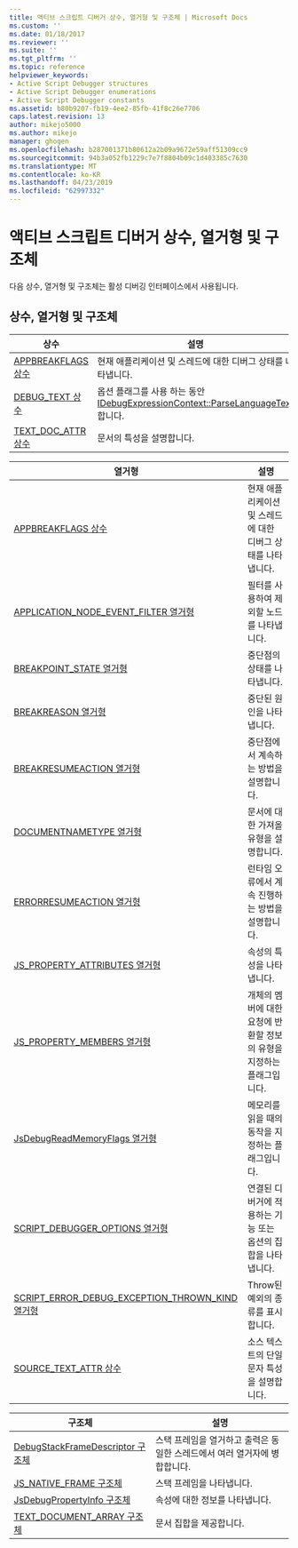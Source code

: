 ```yaml
---
title: 액티브 스크립트 디버거 상수, 열거형 및 구조체 | Microsoft Docs
ms.custom: ''
ms.date: 01/18/2017
ms.reviewer: ''
ms.suite: ''
ms.tgt_pltfrm: ''
ms.topic: reference
helpviewer_keywords:
- Active Script Debugger structures
- Active Script Debugger enumerations
- Active Script Debugger constants
ms.assetid: b80b9207-fb19-4ee2-85fb-41f8c26e7706
caps.latest.revision: 13
author: mikejo5000
ms.author: mikejo
manager: ghogen
ms.openlocfilehash: b287001371b80612a2b09a9672e59aff51309cc9
ms.sourcegitcommit: 94b3a052fb1229c7e7f8804b09c1d403385c7630
ms.translationtype: MT
ms.contentlocale: ko-KR
ms.lasthandoff: 04/23/2019
ms.locfileid: "62997332"
---
```

# <a name="active-script-debugger-constants-enumerations-and-structures"></a>액티브 스크립트 디버거 상수, 열거형 및 구조체
다음 상수, 열거형 및 구조체는 활성 디버깅 인터페이스에서 사용됩니다.  
  
## <a name="constants-enumerations-and-structures"></a>상수, 열거형 및 구조체  
  
|상수|설명|  
|---------------|-----------------|  
|[APPBREAKFLAGS 상수](../../winscript/reference/appbreakflags-enumeration.md)|현재 애플리케이션 및 스레드에 대한 디버그 상태를 나타냅니다.|  
|[DEBUG_TEXT 상수](../../winscript/reference/debug-text-constants.md)|옵션 플래그를 사용 하는 동안 [IDebugExpressionContext::ParseLanguageText](../../winscript/reference/idebugexpressioncontext-parselanguagetext.md)합니다.|  
|[TEXT_DOC_ATTR 상수](../../winscript/reference/text-doc-attr-constants.md)|문서의 특성을 설명합니다.|  
  
|열거형|설명|  
|------------------|-----------------|  
|[APPBREAKFLAGS 상수](../../winscript/reference/appbreakflags-enumeration.md)|현재 애플리케이션 및 스레드에 대한 디버그 상태를 나타냅니다.|  
|[APPLICATION_NODE_EVENT_FILTER 열거형](../../winscript/reference/application-node-event-filter-enumeration.md)|필터를 사용하여 제외할 노드를 나타냅니다.|  
|[BREAKPOINT_STATE 열거형](../../winscript/reference/breakpoint-state-enumeration.md)|중단점의 상태를 나타냅니다.|  
|[BREAKREASON 열거형](../../winscript/reference/breakreason-enumeration.md)|중단된 원인을 나타냅니다.|  
|[BREAKRESUMEACTION 열거형](../../winscript/reference/breakresumeaction-enumeration.md)|중단점에서 계속하는 방법을 설명합니다.|  
|[DOCUMENTNAMETYPE 열거형](../../winscript/reference/documentnametype-enumeration.md)|문서에 대한 가져올 유형을 설명합니다.|  
|[ERRORRESUMEACTION 열거형](../../winscript/reference/errorresumeaction-enumeration.md)|런타임 오류에서 계속 진행하는 방법을 설명합니다.|  
|[JS_PROPERTY_ATTRIBUTES 열거형](../../winscript/reference/js-property-attributes-enumeration.md)|속성의 특성을 나타냅니다.|  
|[JS_PROPERTY_MEMBERS 열거형](../../winscript/reference/js-property-members-enumeration.md)|개체의 멤버에 대한 요청에 반환할 정보의 유형을 지정하는 플래그입니다.|  
|[JsDebugReadMemoryFlags 열거형](../../winscript/reference/jsdebugreadmemoryflags-enumeration.md)|메모리를 읽을 때의 동작을 지정하는 플래그입니다.|  
|[SCRIPT_DEBUGGER_OPTIONS 열거형](../../winscript/reference/script-debugger-options-enumeration.md)|연결된 디버거에 적용하는 기능 또는 옵션의 집합을 나타냅니다.|  
|[SCRIPT_ERROR_DEBUG_EXCEPTION_THROWN_KIND 열거형](../../winscript/reference/script-error-debug-exception-thrown-kind-enumeration.md)|Throw된 예외의 종류를 표시합니다.|  
|[SOURCE_TEXT_ATTR 상수](../../winscript/reference/source-text-attr-enumeration.md)|소스 텍스트의 단일 문자 특성을 설명합니다.|  
  
|구조체|설명|  
|----------------|-----------------|  
|[DebugStackFrameDescriptor 구조체](../../winscript/reference/debugstackframedescriptor-structure.md)|스택 프레임을 열거하고 출력은 동일한 스레드에서 여러 열거자에 병합합니다.|  
|[JS_NATIVE_FRAME 구조체](../../winscript/reference/js-native-frame-structure.md)|스택 프레임을 나타냅니다.|  
|[JsDebugPropertyInfo 구조체](../../winscript/reference/jsdebugpropertyinfo-structure.md)|속성에 대한 정보를 나타냅니다.|  
|[TEXT_DOCUMENT_ARRAY 구조체](../../winscript/reference/text-document-array-structure.md)|문서 집합을 제공합니다.|
